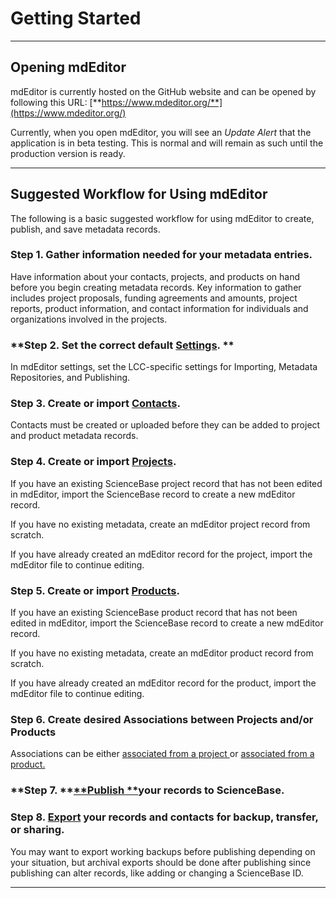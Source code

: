 # Getting Started

---

## Opening mdEditor

mdEditor is currently hosted on the GitHub website and can be opened by following this URL: [**https://www.mdeditor.org/**](https://www.mdeditor.org/)

Currently, when you open mdEditor, you will see an _Update Alert_ that the application is in beta testing. This is normal and will remain as such until the production version is ready.

---

## Suggested Workflow for Using mdEditor

The following is a basic suggested workflow for using mdEditor to create, publish, and save metadata records.

### **Step 1. Gather information needed for your metadata entries.**

Have information about your contacts, projects, and products on hand before you begin creating metadata records. Key information to gather includes project proposals, funding agreements and amounts, project reports, product information, and contact information for individuals and organizations involved in the projects.

### **Step 2. Set the correct default **[**Settings**](/settings.md).** **

In mdEditor settings, set the LCC-specific settings for Importing, Metadata Repositories, and Publishing.

### **Step 3. Create or import **[**Contacts**](/contacts.md)**.**

Contacts must be created or uploaded before they can be added to project and product metadata records.

### **Step 4. Create or import **[**Projects**](/project-entry-guidance.md)**.**

If you have an existing ScienceBase project record that has not been edited in mdEditor, import the ScienceBase record to create a new mdEditor record.

If you have no existing metadata, create an mdEditor project record from scratch.

If you have already created an mdEditor record for the project, import the mdEditor file to continue editing.

### **Step 5. Create or import **[**Products**](/product-entry-guidance.md)**.**

If you have an existing ScienceBase product record that has not been edited in mdEditor, import the ScienceBase record to create a new mdEditor record.

If you have no existing metadata, create an mdEditor product record from scratch.

If you have already created an mdEditor record for the product, import the mdEditor file to continue editing.

### **Step 6. Create desired Associations between Projects and/or Products**

Associations can be either [associated from a project ](/record/main/associating-records.md)or [associated from a product.](/product-entry-guidance/associating-records-products.md)

### **Step 7. **[**Publish **](/publish.md)**your records to ScienceBase.**

### **Step 8. **[**Export**](/data-management.md)** your records and contacts for backup, transfer, or sharing.**

You may want to export working backups before publishing depending on your situation, but archival exports should be done after publishing since publishing can alter records, like adding or changing a ScienceBase ID.

---



